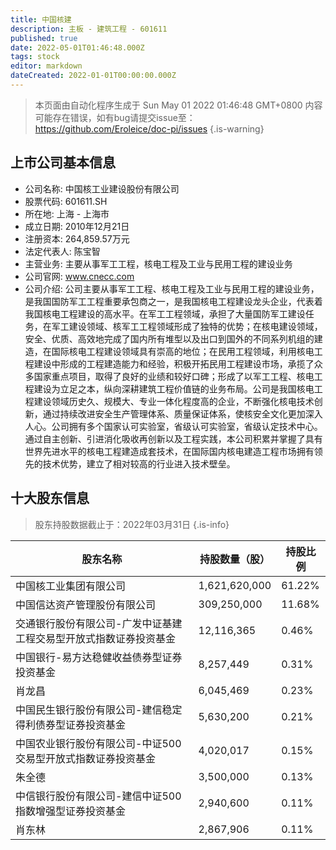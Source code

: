```yaml
---
title: 中国核建
description: 主板 - 建筑工程 - 601611
published: true
date: 2022-05-01T01:46:48.000Z
tags: stock
editor: markdown
dateCreated: 2022-01-01T00:00:00.000Z
---
```


> 本页面由自动化程序生成于 Sun May 01 2022 01:46:48 GMT+0800
> 内容可能存在错误，如有bug请提交issue至：https://github.com/Eroleice/doc-pi/issues
{.is-warning}

## 上市公司基本信息
- 公司名称: 中国核工业建设股份有限公司
- 股票代码: 601611.SH
- 所在地: 上海 - 上海市
- 成立日期: 2010年12月21日
- 注册资本: 264,859.57万元
- 法定代表人: 陈宝智
- 主营业务: 主要从事军工工程，核电工程及工业与民用工程的建设业务
- 公司官网: www.cnecc.com
- 公司介绍: 公司主要从事军工工程、核电工程及工业与民用工程的建设业务，是我国国防军工工程重要承包商之一，是我国核电工程建设龙头企业，代表着我国核电工程建设的高水平。在军工工程领域，承担了大量国防军工建设任务，在军工建设领域、核军工工程领域形成了独特的优势；在核电建设领域，安全、优质、高效地完成了国内所有堆型以及出口到国外的不同系列机组的建造，在国际核电工程建设领域具有崇高的地位；在民用工程领域，利用核电工程建设中形成的工程建造能力和经验，积极开拓民用工程建设市场，承揽了众多国家重点项目，取得了良好的业绩和较好口碑；形成了以军工工程、核电工程建设为立足之本，纵向深耕建筑工程价值链的业务布局。公司是我国核电工程建设领域历史久、规模大、专业一体化程度高的企业，不断强化核电技术创新，通过持续改进安全生产管理体系、质量保证体系，使核安全文化更加深入人心。公司拥有多个国家认可实验室，省级认可实验室，省级认定技术中心。通过自主创新、引进消化吸收再创新以及工程实践，本公司积累并掌握了具有世界先进水平的核电工程建造成套技术，在国际国内核电建造工程市场拥有领先的技术优势，建立了相对较高的行业进入技术壁垒。


## 十大股东信息
> 股东持股数据截止于：2022年03月31日
{.is-info}

| 股东名称 | 持股数量（股） | 持股比例 |
| --- | --- | --- |
| 中国核工业集团有限公司 | 1,621,620,000 | 61.22% |
| 中国信达资产管理股份有限公司 | 309,250,000 | 11.68% |
| 交通银行股份有限公司-广发中证基建工程交易型开放式指数证券投资基金 | 12,116,365 | 0.46% |
| 中国银行-易方达稳健收益债券型证券投资基金 | 8,257,449 | 0.31% |
| 肖龙昌 | 6,045,469 | 0.23% |
| 中国民生银行股份有限公司-建信稳定得利债券型证券投资基金 | 5,630,200 | 0.21% |
| 中国农业银行股份有限公司-中证500交易型开放式指数证券投资基金 | 4,020,017 | 0.15% |
| 朱全德 | 3,500,000 | 0.13% |
| 中信银行股份有限公司-建信中证500指数增强型证券投资基金 | 2,940,600 | 0.11% |
| 肖东林 | 2,867,906 | 0.11% |




